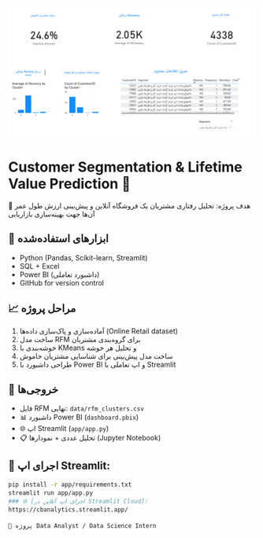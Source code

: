 ![cover](cover.png)

# Customer Segmentation & Lifetime Value Prediction 🧠

🎯 هدف پروژه: تحلیل رفتاری مشتریان یک فروشگاه آنلاین و پیش‌بینی ارزش طول عمر آن‌ها جهت بهینه‌سازی بازاریابی

## 🔧 ابزارهای استفاده‌شده

- Python (Pandas, Scikit-learn, Streamlit)
- SQL + Excel
- Power BI (داشبورد تعاملی)
- GitHub for version control

## 📈 مراحل پروژه

1. آماده‌سازی و پاک‌سازی داده‌ها (Online Retail dataset)
2. ساخت مدل RFM برای گروه‌بندی مشتریان
3. خوشه‌بندی با KMeans و تحلیل هر خوشه
4. ساخت مدل پیش‌بینی برای شناسایی مشتریان خاموش
5. طراحی داشبورد با Power BI و اپ تعاملی با Streamlit

## 🚀 خروجی‌ها

- فایل RFM نهایی: `data/rfm_clusters.csv` 
- 📊 داشبورد Power BI (`dashboard.pbix`)
- 🌐 اپ Streamlit (`app/app.py`)
- 📋 تحلیل عددی + نمودارها (Jupyter Notebook)

## 🎯 اجرای اپ Streamlit:

```bash
pip install -r app/requirements.txt
streamlit run app/app.py
### 🌐 [اجرای اپ آنلاین در Streamlit Cloud]:
https://cbanalytics.streamlit.app/

📌 پروژه Data Analyst / Data Science Intern
